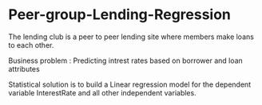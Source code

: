 # Peer-group-Lending-Regression

The lending club is a peer to peer lending site where members make loans to each other.

Business problem : Predicting intrest rates based on borrower and loan attributes

Statistical solution is to build a Linear regression model for the dependent variable InterestRate and
all other independent variables.
